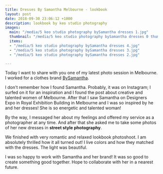 ```yaml
---
title: Dresses By Samantha Melbourne - lookbook
layout: post
date: 2018-09-30 23:06:12 +1000
description: lookbook by keo studio photography
images:
  main: "/media/5 keo studio photography bySamantha dresses 1.jpg"
  thumbnail: "/media/5 keo studio photography bySamantha dresses 0 thumbnail.jpg"
  items:
  - "/media/5 keo studio photography bySamantha dresses 4.jpg"
  - "/media/5 keo studio photography bySamantha dresses 3.jpg"
  - "/media/5 keo studio photography bySamantha dresses 2.jpg"

---
```

Today I want to share with you one of my latest photo session in Melbourne. I worked for a clothes brand [BySamantha](https://bysamantha.net).

I don't remember how I found Samantha. Probably, it was on Instagram; I surfed on it for an inspiration and I found the post about creative and talented women of Melbourne. After that I saw Samantha on Designers Expo in Royal Exhibition Building in Melbourne and I was so inspired by he and her dresses! She is so energetic and talented woman!

By the way, I messaged her about my feelings and offered my service as a photographer at any time. And after that she asked me to take some photos of her new dresses in **street style photography**.

We finished with very romantic and relaxed lookbook photoshoot. I am absolutely thrilled how it all turned out! I live colors and how they matched with the dresses. The light was beautiful.

I was so happy to work with Samantha and her brand! It was so good to create something good together. Hope to collaborate with her in a nearest future.